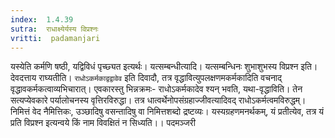 ```yaml
---
index:  1.4.39
sutra:  राधाक्ष्येर्यस्य विप्रश्नः
vritti:  padamanjari
---
```


यस्येति कर्मणि षष्ठी, यद्विविधं पृच्छ्यत इत्यर्थः। यत्सम्बन्धीत्यादि। यत्सम्बन्धिनः शुभाशुभस्य विप्रश्न इति। देवदत्ताय राघ्यतीति। `राधोऽकर्मकाद्वद्वावेव` इति दिवादौ, तत्र वृद्धावित्युपलक्षणमकर्मकादिति वचनाद् वृद्धावकर्मकत्वाव्यभिचारात्। एवकारस्तु भिन्नक्रमः- राधोऽकर्मकादेव श्यन् भवति, यथा-वृद्धाविति। तेन सत्यप्येवकारे पर्यालोचनस्य वृत्तिरविरुद्धा। तत्र धात्वर्थेनोपसंग्रहाज्जीवत्यादिवद् राधोऽकर्मत्वमविरुद्धम्। निमित्तं वेद नैमित्तिकः, उञ्छादिषु वसन्तादिषु वा निमित्तशब्दो द्रष्टव्यः। यस्यग्रहणमनर्थकम्, यं प्रतीत्येव, तत्र यं प्रति विप्रश्न इत्यन्वये किं नाम विवक्षितं न सिध्यति।।
पदमञ्जरी
